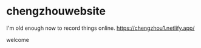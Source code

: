# chengzhouwebsite
I'm old enough now to record things online.
https://chengzhou1.netlify.app/

welcome

